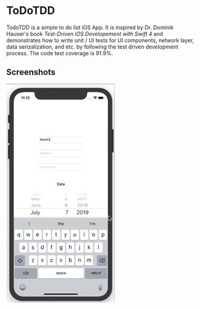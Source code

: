 ToDoTDD
==========
TodoTDD is a simple to do list iOS App. It is inspired by Dr. Dominik Hauser's book *Test-Driven iOS Developement with Swift 4* and demonstrates how to write unit / UI tests for UI components, network layer, data serizalization, and etc. by following the test driven development process. The code test coverage is 91.9%.

## Screenshots

![ToDOTDD](./toDoTDD.gif)